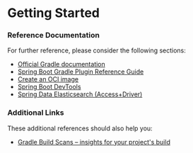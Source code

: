 # Getting Started

### Reference Documentation

For further reference, please consider the following sections:

* [Official Gradle documentation](https://docs.gradle.org)
* [Spring Boot Gradle Plugin Reference Guide](https://docs.spring.io/spring-boot/docs/3.0.1/gradle-plugin/reference/html/)
* [Create an OCI image](https://docs.spring.io/spring-boot/docs/3.0.1/gradle-plugin/reference/html/#build-image)
* [Spring Boot DevTools](https://docs.spring.io/spring-boot/docs/3.0.1/reference/htmlsingle/#using.devtools)
* [Spring Data Elasticsearch (Access+Driver)](https://docs.spring.io/spring-boot/docs/3.0.1/reference/htmlsingle/#data.nosql.elasticsearch)

### Additional Links

These additional references should also help you:

* [Gradle Build Scans – insights for your project's build](https://scans.gradle.com#gradle)

